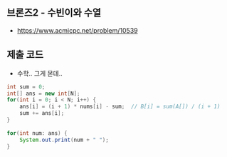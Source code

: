 ## 브론즈2 - 수빈이와 수열

- https://www.acmicpc.net/problem/10539


## 제출 코드

- 수학.. 그게 몬데..

```java
int sum = 0;
int[] ans = new int[N];
for(int i = 0; i < N; i++) {
	ans[i] = (i + 1) * nums[i] - sum;  // B[i] = sum(A[]) / (i + 1)
	sum += ans[i];
}
		
for(int num: ans) {
	System.out.print(num + " ");
}
```
